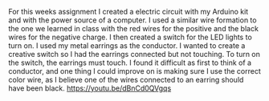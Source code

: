 For this weeks assignment I created a electric circuit with my Arduino kit and with the power source of a computer. I used a similar wire formation to the one we learned in class with the red wires for the positive and the black wires for the negative charge. I then created a switch for the LED lights to turn on. I used my metal earrings as the conductor. I wanted to create a creative switch so I had the earrings connected but not touching. To turn on the switch, the earrings must touch. I found it difficult as first to think of a conductor, and one thing I could improve on is making sure I use the correct color wire, as I believe one of the wires connected to an earring should have been black.
https://youtu.be/dBnCd0QVgqs
